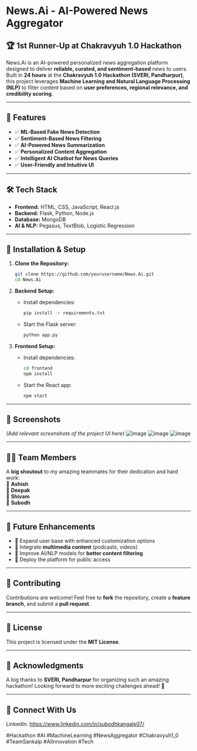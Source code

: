# News.Ai - AI-Powered News Aggregator

## 🏆 1st Runner-Up at Chakravyuh 1.0 Hackathon

News.Ai is an AI-powered personalized news aggregation platform designed to deliver **reliable, curated, and sentiment-based** news to users. Built in **24 hours** at the **Chakravyuh 1.0 Hackathon (SVERI, Pandharpur)**, this project leverages **Machine Learning and Natural Language Processing (NLP)** to filter content based on **user preferences, regional relevance, and credibility scoring**.

---

## 🚀 Features
- ✅ **ML-Based Fake News Detection**
- ✅ **Sentiment-Based News Filtering**
- ✅ **AI-Powered News Summarization**
- ✅ **Personalized Content Aggregation**
- ✅ **Intelligent AI Chatbot for News Queries**
- ✅ **User-Friendly and Intuitive UI**

---

## 🛠️ Tech Stack
- **Frontend:** HTML, CSS, JavaScript, React.js
- **Backend:** Flask, Python, Node.js
- **Database:** MongoDB
- **AI & NLP:** Pegasus, TextBlob, Logistic Regression

---

## 📌 Installation & Setup

1. **Clone the Repository:**
   ```bash
   git clone https://github.com/yourusername/News.Ai.git
   cd News.Ai
   ```

2. **Backend Setup:**
   - Install dependencies:
     ```bash
     pip install -r requirements.txt
     ```
   - Start the Flask server:
     ```bash
     python app.py
     ```

3. **Frontend Setup:**
   - Install dependencies:
     ```bash
     cd frontend
     npm install
     ```
   - Start the React app:
     ```bash
     npm start
     ```

---

## 📸 Screenshots
_(Add relevant screenshots of the project UI here)_
![image](https://github.com/user-attachments/assets/5277553e-e2e5-435a-8030-295381915fd6)
![image](https://github.com/user-attachments/assets/1b06092e-76b0-475c-9113-41331e71af34)
![image](https://github.com/user-attachments/assets/b3df6a7e-4f71-4d36-b99c-21d04f7d4f3c)




---

## 👨‍💻 Team Members
A **big shoutout** to my amazing teammates for their dedication and hard work:  
🔹 **Ashish**  
🔹 **Deepak**  
🔹 **Shivam**  
🔹 **Subodh**

---

## 🔮 Future Enhancements
- 📌 Expand user base with enhanced customization options
- 📌 Integrate **multimedia content** (podcasts, videos)
- 📌 Improve AI/NLP models for **better content filtering**
- 📌 Deploy the platform for public access

---

## 🤝 Contributing
Contributions are welcome! Feel free to **fork** the repository, create a **feature branch**, and submit a **pull request**.

---

## 📜 License
This project is licensed under the **MIT License**.

---

## 🌟 Acknowledgments
A big thanks to **SVERI, Pandharpur** for organizing such an amazing hackathon! Looking forward to more exciting challenges ahead! 🚀

---

## 🔗 Connect With Us
LinkedIn: https://www.linkedin.com/in/subodhkangale07/

#Hackathon #AI #MachineLearning #NewsAggregator #Chakravyuh1_0 #TeamSankalp #AIInnovation #Tech
